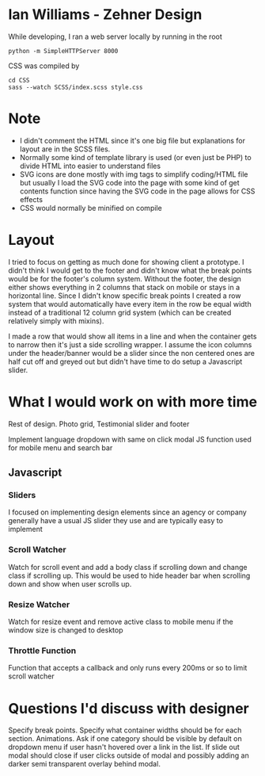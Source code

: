 # Ian Williams - Zehner Design
While developing, I ran a web server locally by running in the root

```
python -m SimpleHTTPServer 8000

```
CSS was compiled by
```
cd CSS
sass --watch SCSS/index.scss style.css
```
# Note
- I didn't comment the HTML since it's one big file but explanations for layout are in the SCSS files.
- Normally some kind of template library is used (or even just be PHP) to divide HTML into easier to understand files
- SVG icons are done mostly with img tags to simplify coding/HTML file but usually I load the SVG code into the page with some kind of get contents function since having the SVG code in the page allows for CSS effects
- CSS would normally be minified on compile

# Layout
I tried to focus on getting as much done for showing client a prototype. I didn't think I would get to the footer and didn't know what the break points would be for the footer's column system. Without the footer, the design either shows everything in 2 columns that stack on mobile or stays in a horizontal line. Since I didn't know specific break points I created a row system that would automatically have every item in the row be equal width instead of a traditional 12 column grid system (which can be created relatively simply with mixins).

I made a row that would show all items in a line and when the container gets to narrow then it's just a side scrolling wrapper. I assume the icon columns under the header/banner would be a slider since the non centered ones are half cut off and greyed out but didn't have time to do setup a Javascript slider.

# What I would work on with more time

Rest of design. Photo grid, Testimonial slider and footer

Implement language dropdown with same on click modal JS function used for mobile menu and search bar


## Javascript

### Sliders
I focused on implementing design elements since an agency or company generally have a usual JS slider they use and are typically easy to implement

### Scroll Watcher
Watch for scroll event and add a body class if scrolling down and change class if scrolling up. This would be used to hide header bar when scrolling down and show when user scrolls up.

### Resize Watcher
Watch for resize event and remove active class to mobile menu if the window size is changed to desktop


### Throttle Function
Function that accepts a callback and only runs every 200ms or so to limit scroll watcher

# Questions I'd discuss with designer

Specify break points. Specify what container widths should be for each section. Animations. Ask if one category should be visible by default on dropdown menu if user hasn't hovered over a link in the list. If slide out modal should close if user clicks outside of modal and possibly adding an darker semi transparent overlay behind modal.
